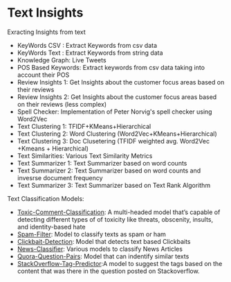 # Text Insights

Exracting Insights from text

* KeyWords CSV : Extract Keywords from csv data
* KeyWords Text : Extract Keywords from string data
* Knowledge Graph: Live Tweets
* POS Based Keywords: Extract keywords from csv data taking into account their POS
* Review Insights 1: Get Insights about the customer focus areas based on their reviews
* Review Insights 2: Get Insights about the customer focus areas based on their reviews (less complex)
* Spell Checker: Implementation of Peter Norvig's spell checker using Word2Vec
* Text Clustering 1: TFIDF+KMeans+Hierarchical
* Text Clustering 2: Word Clustering (Word2Vec+KMeans+Hierarchical)
* Text Clustering 3: Doc Clusetering (TFIDF weighted avg. Word2Vec +Kmeans + Hierarchical)
* Text Similarities: Various Text Similarity Metrics
* Text Summarizer 1: Text Summarizer based on word counts
* Text Summarizer 2: Text Summarizer based on word counts and invesrse document frequency
* Text Summarizer 3: Text Summarizer based on Text Rank Algorithm

Text Classification Models:

* [Toxic-Comment-Classification](https://github.com/Ritvik19/Toxic-Comment-Classification): A multi-headed model that’s capable of detecting different types of of toxicity like threats, obscenity, insults, and identity-based hate
* [Spam-Filter](https://github.com/Ritvik19/Spam-Filter): Model to classify texts as spam or ham
* [Clickbait-Detection](https://github.com/Ritvik19/Clickbait-Detection): Model that detects text based Clickbaits 
* [News-Classifier](https://github.com/Ritvik19/News-Classifier): Various models to classify News Articles
* [Quora-Question-Pairs](https://github.com/Ritvik19/Quora-Question-Pairs): Model that can indentify similar texts
* [StackOverflow-Tag-Predictor](https://github.com/Ritvik19/StackOverflow-Tag-Predictor):A model to suggest the tags based on the content that was there in the question posted on Stackoverflow.
